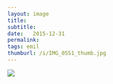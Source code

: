 ```yaml
---
layout: image
title: 
subtitle: 
date:   2015-12-31
permalink: 
tags: emil
thumburl: /i/IMG_0551_thumb.jpg
---
```

![]({{site.url}}/i/IMG_0551_thumb.jpg)
